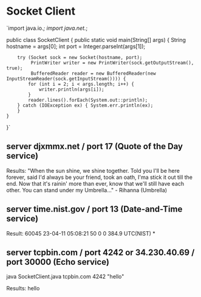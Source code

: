 # Socket Client

`import java.io.*;
import java.net.*;

public class SocketClient {
    public static void main(String[] args) {
        String hostname = args[0];
        int port = Integer.parseInt(args[1]);
	

        try (Socket sock = new Socket(hostname, port);
             PrintWriter writer = new PrintWriter(sock.getOutputStream(), true);
             BufferedReader reader = new BufferedReader(new InputStreamReader(sock.getInputStream()))) {
            for (int i = 2; i < args.length; i++) {
                writer.println(args[i]);
            }
            reader.lines().forEach(System.out::println);
        } catch (IOException ex) { System.err.println(ex);
        }
    }
}`

## server djxmmx.net / port 17 (Quote of the Day service)

Results: "When the sun shine, we shine together.
 Told you I'll be here forever, said I'd always be your friend, took an oath, I'ma stick it out till the end.
 Now that it's rainin' more than ever, know that we'll still have each other.
 You can stand under my Umbrella..."
	 - Rihanna (Umbrella)

## server time.nist.gov / port 13 (Date-and-Time service)

Result: 60045 23-04-11 05:08:21 50 0 0 384.9 UTC(NIST) * 

## server tcpbin.com / port 4242 or 34.230.40.69 / port 30000 (Echo service)

java SocketClient.java tcpbin.com 4242 "hello"

Results: hello

